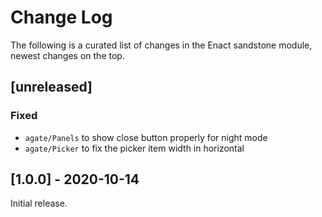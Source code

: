 # Change Log

The following is a curated list of changes in the Enact sandstone module, newest changes on the top.

## [unreleased]
 
### Fixed
- `agate/Panels` to show close button properly for night mode
- `agate/Picker` to fix the picker item width in horizontal

## [1.0.0] - 2020-10-14

Initial release.
